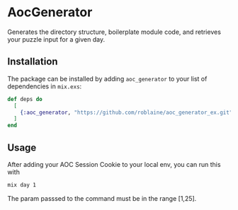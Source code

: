# AocGenerator

Generates the directory structure, boilerplate module code, and retrieves your puzzle input for a given day.

## Installation

The package can be installed
by adding `aoc_generator` to your list of dependencies in `mix.exs`:

```elixir
def deps do
  [
    {:aoc_generator, "https://github.com/roblaine/aoc_generator_ex.git", tag: "0.1"}
  ]
end
```

## Usage

After adding your AOC Session Cookie to your local env, you can run this with 
```sh
mix day 1
```

The param passsed to the command must be in the range [1,25].
